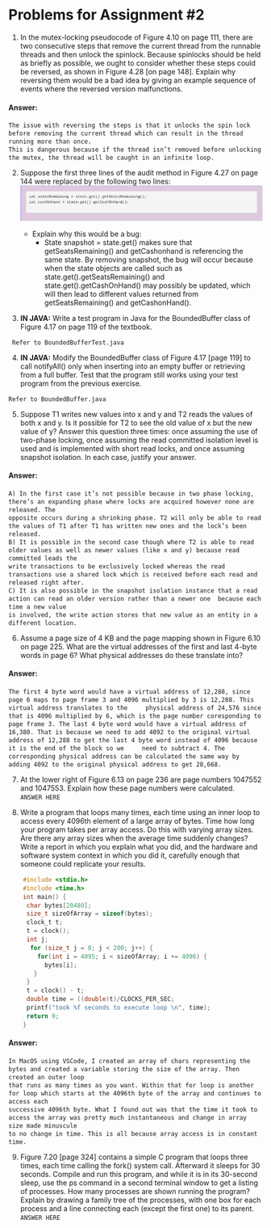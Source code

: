 # Problems for Assignment #2

1.  In the mutex-locking pseudocode of Figure 4.10 on page 111, there are two consecutive steps that remove the current thread from the runnable threads and then unlock the spinlock. Because spinlocks should be held as briefly as possible, we ought to consider whether these steps could be reversed, as shown in Figure 4.28 [on page 148]. Explain why reversing them would be a bad idea by giving an example sequence of events where the reversed version malfunctions.

#### Answer:

    The issue with reversing the steps is that it unlocks the spin lock before removing the current thread which can result in the thread running more than once.       
    This is dangerous because if the thread isn’t removed before unlocking the mutex, the thread will be caught in an infinite loop.


2.  Suppose the first three lines of the audit method in Figure 4.27 on page 144 were replaced by the following two lines:
    ![prob2](./Images/prob2.png)

    - Explain why this would be a bug: <br>
      - State snapshot = state.get() makes sure that getSeatsRemaining() and getCashonhand is referencing the same state. By removing snapshot, the bug will occur because when the state objects are called such as state.get().getSeatsRemaining() and state.get().getCashOnHand() may possibly be updated, which will then lead to different values returned from getSeatsRemaining() and getCashonHand().

3.  **IN JAVA:** Write a test program in Java for the BoundedBuffer class of Figure 4.17 on page 119 of the textbook. <br>

```
 Refer to BoundedBufferTest.java
```

4. **IN JAVA:** Modify the BoundedBuffer class of Figure 4.17 [page 119] to call notifyAll() only when inserting into an empty buffer or retrieving from a full buffer. Test that the program still works using your test program from the previous exercise. <br>

```
Refer to BoundedBuffer.java
```

5. Suppose T1 writes new values into x and y and T2 reads the values of both x and y. Is it possible for T2 to see the old value of x but the new value of y? Answer this question three times: once assuming the use of two-phase locking, once assuming the read committed isolation level is used and is implemented with short read locks, and once assuming snapshot isolation. In each case, justify your answer.<br>

#### Answer:

    A) In the first case it’s not possible because in two phase locking, there’s an expanding phase where locks are acquired however none are released. The 
    opposite occurs during a shrinking phase. T2 will only be able to read the values of T1 after T1 has written new ones and the lock’s been released.
    B) It is possible in the second case though where T2 is able to read older values as well as newer values (like x and y) because read committed leads the 
    write transactions to be exclusively locked whereas the read transactions use a shared lock which is received before each read and released right after.
    C) It is also possible in the snapshot isolation instance that a read action can read an older version rather than a newer one  because each time a new value 
    is involved, the write action stores that new value as an entity in a different location.

6. Assume a page size of 4 KB and the page mapping shown in Figure 6.10 on page 225. What are the virtual addresses of the first and last 4-byte words in page 6? What physical addresses do these translate into?<br>
   
#### Answer:
    The first 4 byte word would have a virtual address of 12,288, since page 6 maps to page frame 3 and 4096 multiplied by 3 is 12,288. This virtual address translates to the     physical address of 24,576 since that is 4096 multiplied by 6, which is the page number coresponding to page frame 3. The last 4 byte word would have a virtual address of     16,380. That is because we need to add 4092 to the original virtual address of 12,288 to get the last 4 byte word instead of 4096 because it is the end of the block so we     need to subtract 4. The corresponding physical address can be calculated the same way by adding 4092 to the original physical address to get 28,668.
   

7. At the lower right of Figure 6.13 on page 236 are page numbers 1047552 and 1047553. Explain how these page numbers were calculated.<br>
   `ANSWER HERE`

8. Write a program that loops many times, each time using an inner loop to access every 4096th element of a large array of bytes. Time how long your program takes per array access. Do this with varying array sizes. Are there any array sizes when the average time suddenly changes? Write a report in which you explain what you did, and the hardware and software system context in which you did it, carefully enough that someone could replicate your results.<br>

```c
    #include <stdio.h>
    #include <time.h>
    int main() {
     char bytes[20480];
     size_t sizeOfArray = sizeof(bytes);
     clock_t t; 
     t = clock();
     int j;
      for (size_t j = 0; j < 200; j++) {
        for(int i = 4095; i < sizeOfArray; i += 4096) {
          bytes[i];
       }
     }
     t = clock() - t; 
     double time = ((double)t)/CLOCKS_PER_SEC;
     printf("took %f seconds to execute loop \n", time);
     return 0; 
    }
```

#### Answer:

    In MacOS using VSCode, I created an array of chars representing the bytes and created a variable storing the size of the array. Then created an outer loop 
    that runs as many times as you want. Within that for loop is another for loop which starts at the 4096th byte of the array and continues to access each 
    successive 4096th byte. What I found out was that the time it took to access the array was pretty much instantaneous and change in array size made minuscule 
    to no change in time. This is all because array access is in constant time. 

9. Figure 7.20 [page 324] contains a simple C program that loops three times, each time calling the fork() system call. Afterward it sleeps for 30 seconds. Compile and run this program, and while it is in its 30-second sleep, use the ps command in a second terminal window to get a listing of processes. How many processes are shown running the program? Explain by drawing a family tree of the processes, with one box for each process and a line connecting each (except the first one) to its parent.<br>
   `ANSWER HERE`
